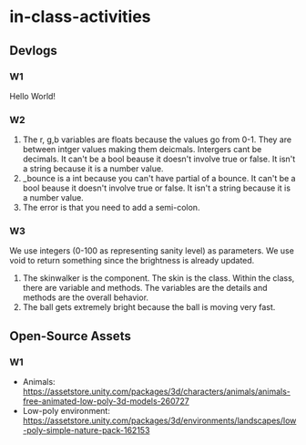 # in-class-activities
## Devlogs
### W1
Hello World! 

### W2
1. The r, g,b variables are floats because the values go from 0-1. They are between intger values making them deicmals. Intergers cant be decimals. It can't be a bool beause it doesn't involve true or false. It isn't a string because it is a number value.
2. _bounce is a int because you can't have partial of a bounce. It can't be a bool beause it doesn't involve true or false. It isn't a string because it is a number value. 
3. The error is that you need to add a semi-colon.

### W3
We use integers (0-100 as representing sanity level) as parameters. We use void to return something since the brightness is already updated.
1. The skinwalker is the component. The skin is the class. Within the class, there are variable and methods. The variables are the details and methods are the overall behavior.
2. The ball gets extremely bright because the ball is moving very fast.

## Open-Source Assets
### W1
- Animals: https://assetstore.unity.com/packages/3d/characters/animals/animals-free-animated-low-poly-3d-models-260727 
- Low-poly environment: https://assetstore.unity.com/packages/3d/environments/landscapes/low-poly-simple-nature-pack-162153 
